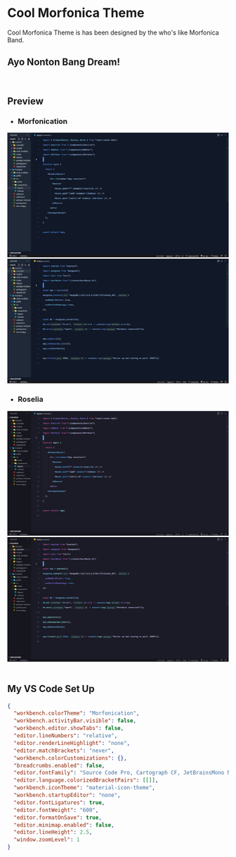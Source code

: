 # Cool Morfonica Theme

Cool Morfonica Theme is has been designed by the who's like Morfonica Band.

## Ayo Nonton Bang Dream!

<br>

## Preview

- ### Morfonication
<img src="assets/images/Morfonica-theme-1.JPG">
<img src="assets/images/Morfonica-theme-2.JPG">

<br>

- ### Roselia
<img src="assets/images/Roselia-theme-1.JPG">
<img src="assets/images/Roselia-theme-2.JPG">

<br>
<br>

## My VS Code Set Up

```json
{
  "workbench.colorTheme": "Morfonication",
  "workbench.activityBar.visible": false,
  "workbench.editor.showTabs": false,
  "editor.lineNumbers": "relative",
  "editor.renderLineHighlight": "none",
  "editor.matchBrackets": "never",
  "workbench.colorCustomizations": {},
  "breadcrumbs.enabled": false,
  "editor.fontFamily": "Source Code Pro, Cartograph CF, JetBrainsMono NF",
  "editor.language.colorizedBracketPairs": [[]],
  "workbench.iconTheme": "material-icon-theme",
  "workbench.startupEditor": "none",
  "editor.fontLigatures": true,
  "editor.fontWeight": "600",
  "editor.formatOnSave": true,
  "editor.minimap.enabled": false,
  "editor.lineHeight": 2.5,
  "window.zoomLevel": 1
}
```
